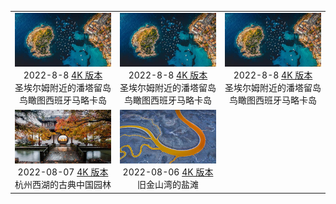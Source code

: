 |                                                                                                                                                                   |                                                                                                                                                                   |                                                                                                                                                                   |
| :---------------------------------------------------------------------------------------------------------------------------------------------------------------: | :---------------------------------------------------------------------------------------------------------------------------------------------------------------: | :---------------------------------------------------------------------------------------------------------------------------------------------------------------: |
| ![](../static/圣埃尔姆附近的潘塔留岛鸟瞰图西班牙马略卡岛preview.jpg)<br> 2022-8-8 [4K 版本]({item.file4kUrl}) <br> 圣埃尔姆附近的潘塔留岛鸟瞰图西班牙马略卡岛 | ![](../static/圣埃尔姆附近的潘塔留岛鸟瞰图西班牙马略卡岛preview.jpg)<br> 2022-8-8 [4K 版本]({item.file4kUrl}) <br> 圣埃尔姆附近的潘塔留岛鸟瞰图西班牙马略卡岛 | ![](../static/圣埃尔姆附近的潘塔留岛鸟瞰图西班牙马略卡岛preview.jpg)<br> 2022-8-8 [4K 版本]({item.file4kUrl}) <br> 圣埃尔姆附近的潘塔留岛鸟瞰图西班牙马略卡岛 |
|                      ![](../static/杭州西湖的古典中国园林preview.jpg)<br> 2022-08-07 [4K 版本]({item.file4kUrl}) <br> 杭州西湖的古典中国园林                      |                             ![](../static/旧金山湾的盐滩preview.jpeg)<br> 2022-08-06 [4K 版本]({item.file4kUrl}) <br> 旧金山湾的盐滩                              |

